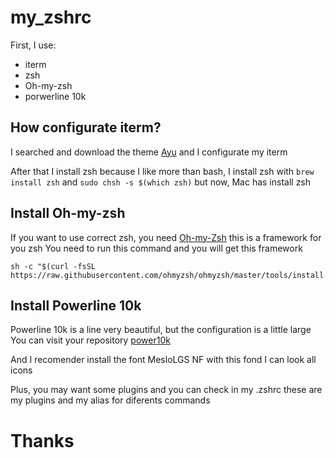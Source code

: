 # my_zshrc
First, I use:
- iterm
- zsh
- Oh-my-zsh
- porwerline 10k

## How configurate iterm?
I searched and download the theme [Ayu](https://github.com/hwyncho/ayu-iTerm) and I configurate my iterm

After that I install zsh because I like more than bash, I install zsh with ```brew install zsh``` and ```sudo chsh -s $(which zsh)``` but 
now, Mac has install zsh

## Install Oh-my-zsh
If you want to use correct zsh, you need [Oh-my-Zsh](https://ohmyz.sh/) this is a framework for you zsh
You need to run this command and you will get this framework
``` 	
sh -c "$(curl -fsSL https://raw.githubusercontent.com/ohmyzsh/ohmyzsh/master/tools/install.sh)"
```

## Install Powerline 10k
Powerline 10k is a line very beautiful, but the configuration is a little large
You can visit your repository [power10k](https://github.com/romkatv/powerlevel10k)

And I recomender install the font MesloLGS NF with this fond I can look all icons

Plus, you may want some plugins and you can check in my .zshrc these are my plugins and my alias for diferents commands


# Thanks
